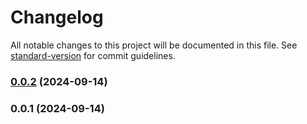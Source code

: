 # Changelog

All notable changes to this project will be documented in this file. See [standard-version](https://github.com/conventional-changelog/standard-version) for commit guidelines.

### [0.0.2](https://github.com/lsl/vscode-templ-go-to-definition/compare/v0.0.1...v0.0.2) (2024-09-14)

### 0.0.1 (2024-09-14)

